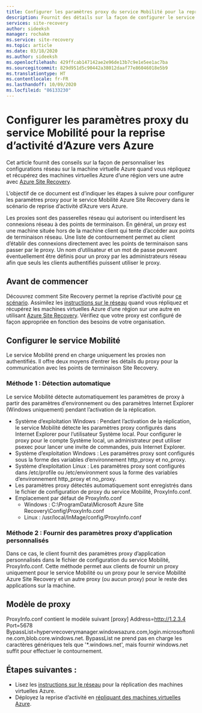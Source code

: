 ```yaml
---
title: Configurer les paramètres proxy du service Mobilité pour la reprise d’activité d’Azure vers Azure | Microsoft Docs
description: Fournit des détails sur la façon de configurer le service Mobilité lorsque les clients utilisent un proxy dans leur environnement source.
services: site-recovery
author: sideeksh
manager: rochakm
ms.service: site-recovery
ms.topic: article
ms.date: 03/18/2020
ms.author: sideeksh
ms.openlocfilehash: 429ffcab147142ae2e96de13b7c9e1e5ee1ac7ba
ms.sourcegitcommit: 829d951d5c90442a38012daaf77e86046018e5b9
ms.translationtype: HT
ms.contentlocale: fr-FR
ms.lasthandoff: 10/09/2020
ms.locfileid: "86133230"
---
```

# <a name="configure-mobility-service-proxy-settings-for-azure-to-azure-disaster-recovery"></a>Configurer les paramètres proxy du service Mobilité pour la reprise d’activité d’Azure vers Azure

Cet article fournit des conseils sur la façon de personnaliser les configurations réseau sur la machine virtuelle Azure quand vous répliquez et récupérez des machines virtuelles Azure d’une région vers une autre avec [Azure Site Recovery](site-recovery-overview.md).

L’objectif de ce document est d’indiquer les étapes à suivre pour configurer les paramètres proxy pour le service Mobilité Azure Site Recovery dans le scénario de reprise d’activité d’Azure vers Azure. 

Les proxies sont des passerelles réseau qui autorisent ou interdisent les connexions réseau à des points de terminaison. En général, un proxy est une machine située hors de la machine client qui tente d’accéder aux points de terminaison réseau. Une liste de contournement permet au client d’établir des connexions directement avec les points de terminaison sans passer par le proxy. Un nom d’utilisateur et un mot de passe peuvent éventuellement être définis pour un proxy par les administrateurs réseau afin que seuls les clients authentifiés puissent utiliser le proxy. 

## <a name="before-you-start"></a>Avant de commencer

Découvrez comment Site Recovery permet la reprise d’activité pour [ce scénario](azure-to-azure-architecture.md).
Assimilez les [instructions sur le réseau](azure-to-azure-about-networking.md) quand vous répliquez et récupérez les machines virtuelles Azure d’une région sur une autre en utilisant [Azure Site Recovery](site-recovery-overview.md).
Vérifiez que votre proxy est configuré de façon appropriée en fonction des besoins de votre organisation.

## <a name="configure-the-mobility-service"></a>Configurer le service Mobilité

Le service Mobilité prend en charge uniquement les proxies non authentifiés. Il offre deux moyens d’entrer les détails du proxy pour la communication avec les points de terminaison Site Recovery. 

### <a name="method-1-auto-detection"></a>Méthode 1 : Détection automatique

Le service Mobilité détecte automatiquement les paramètres de proxy à partir des paramètres d’environnement ou des paramètres Internet Explorer (Windows uniquement) pendant l’activation de la réplication. 

- Système d’exploitation Windows : Pendant l’activation de la réplication, le service Mobilité détecte les paramètres proxy configurés dans Internet Explorer pour l’utilisateur Système local. Pour configurer le proxy pour le compte Système local, un administrateur peut utiliser psexec pour lancer une invite de commandes, puis Internet Explorer. 
- Système d’exploitation Windows : Les paramètres proxy sont configurés sous la forme des variables d’environnement http_proxy et no_proxy. 
- Système d’exploitation Linux : Les paramètres proxy sont configurés dans /etc/profile ou /etc/environment sous la forme des variables d’environnement http_proxy et no_proxy. 
- Les paramètres proxy détectés automatiquement sont enregistrés dans le fichier de configuration de proxy du service Mobilité, ProxyInfo.conf. 
- Emplacement par défaut de ProxyInfo.conf 
    - Windows : C:\ProgramData\Microsoft Azure Site Recovery\Config\ProxyInfo.conf 
    - Linux : /usr/local/InMage/config/ProxyInfo.conf


### <a name="method-2-provide-custom-application-proxy-settings"></a>Méthode 2 : Fournir des paramètres proxy d’application personnalisés

Dans ce cas, le client fournit des paramètres proxy d’application personnalisés dans le fichier de configuration du service Mobilité, ProxyInfo.conf. Cette méthode permet aux clients de fournir un proxy uniquement pour le service Mobilité ou un proxy pour le service Mobilité Azure Site Recovery et un autre proxy (ou aucun proxy) pour le reste des applications sur la machine.

## <a name="proxy-template"></a>Modèle de proxy
ProxyInfo.conf contient le modèle suivant [proxy] Address=http://1.2.3.4 Port=5678 BypassList=hypervrecoverymanager.windowsazure.com,login.microsoftonline.com,blob.core.windows.net. BypassList ne prend pas en charge les caractères génériques tels que '*.windows.net', mais fournir windows.net suffit pour effectuer le contournement. 

## <a name="next-steps"></a>Étapes suivantes :
- Lisez les [instructions sur le réseau](./azure-to-azure-about-networking.md) pour la réplication des machines virtuelles Azure.
- Déployez la reprise d’activité en [répliquant des machines virtuelles Azure](./azure-to-azure-quickstart.md).
